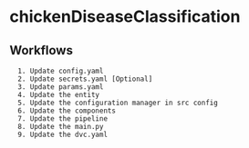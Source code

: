# chickenDiseaseClassification

##  Workflows
      1. Update config.yaml
      2. Update secrets.yaml [Optional]
      3. Update params.yaml
      4. Update the entity
      5. Update the configuration manager in src config
      6. Update the components
      7. Update the pipeline
      8. Update the main.py
      9. Update the dvc.yaml

     
    
